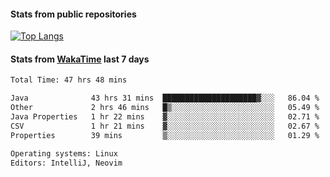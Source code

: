 #### Stats from public repositories

[![Top Langs](https://github-readme-stats.vercel.app/api/top-langs/?username=hyoghurt&layout=compact&exclude_repo=multiserver,docker_compose&langs_count=6)](https://github.com/anuraghazra/github-readme-stats)

#### Stats from [WakaTime](https://wakatime.com/@hyoghurt) last 7 days
<!--START_SECTION:waka-->

```txt
Total Time: 47 hrs 48 mins

Java              43 hrs 31 mins  █████████████████████▓░░░   86.04 %
Other             2 hrs 46 mins   █▒░░░░░░░░░░░░░░░░░░░░░░░   05.49 %
Java Properties   1 hr 22 mins    ▓░░░░░░░░░░░░░░░░░░░░░░░░   02.71 %
CSV               1 hr 21 mins    ▓░░░░░░░░░░░░░░░░░░░░░░░░   02.67 %
Properties        39 mins         ▒░░░░░░░░░░░░░░░░░░░░░░░░   01.29 %

Operating systems: Linux
Editors: IntelliJ, Neovim
```

<!--END_SECTION:waka-->
